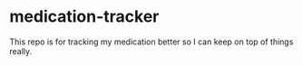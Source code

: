 # medication-tracker
This repo is for tracking my medication better so I can keep on top of things really.
